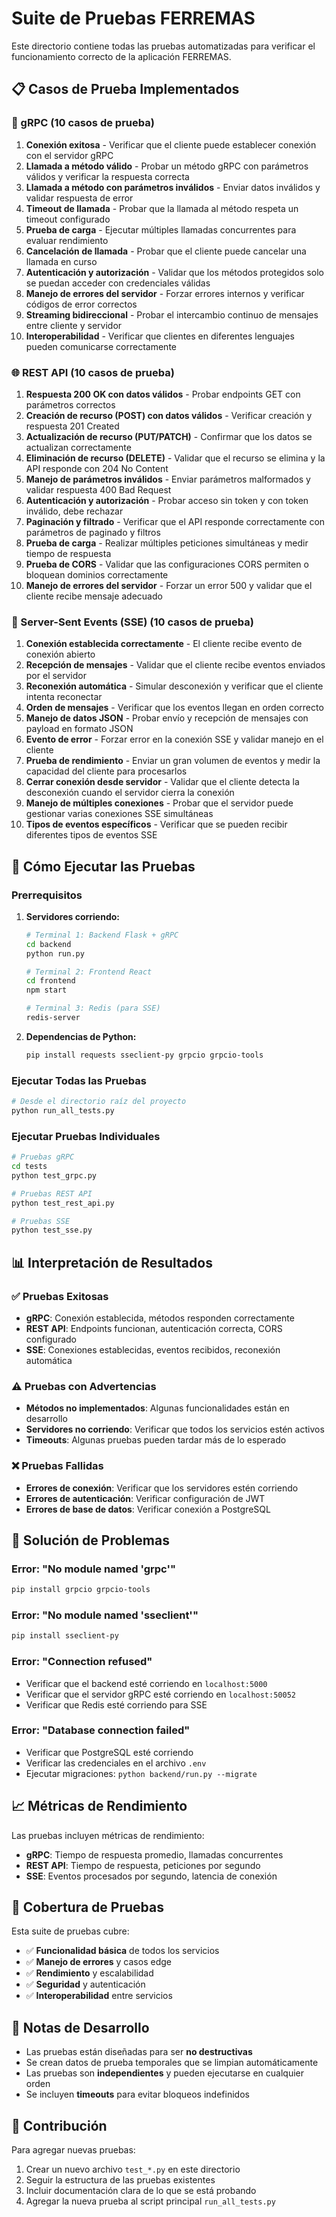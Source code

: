 # Suite de Pruebas FERREMAS

Este directorio contiene todas las pruebas automatizadas para verificar el funcionamiento correcto de la aplicación FERREMAS.

## 📋 Casos de Prueba Implementados

### 🚀 gRPC (10 casos de prueba)
1. **Conexión exitosa** - Verificar que el cliente puede establecer conexión con el servidor gRPC
2. **Llamada a método válido** - Probar un método gRPC con parámetros válidos y verificar la respuesta correcta
3. **Llamada a método con parámetros inválidos** - Enviar datos inválidos y validar respuesta de error
4. **Timeout de llamada** - Probar que la llamada al método respeta un timeout configurado
5. **Prueba de carga** - Ejecutar múltiples llamadas concurrentes para evaluar rendimiento
6. **Cancelación de llamada** - Probar que el cliente puede cancelar una llamada en curso
7. **Autenticación y autorización** - Validar que los métodos protegidos solo se puedan acceder con credenciales válidas
8. **Manejo de errores del servidor** - Forzar errores internos y verificar códigos de error correctos
9. **Streaming bidireccional** - Probar el intercambio continuo de mensajes entre cliente y servidor
10. **Interoperabilidad** - Verificar que clientes en diferentes lenguajes pueden comunicarse correctamente

### 🌐 REST API (10 casos de prueba)
1. **Respuesta 200 OK con datos válidos** - Probar endpoints GET con parámetros correctos
2. **Creación de recurso (POST) con datos válidos** - Verificar creación y respuesta 201 Created
3. **Actualización de recurso (PUT/PATCH)** - Confirmar que los datos se actualizan correctamente
4. **Eliminación de recurso (DELETE)** - Validar que el recurso se elimina y la API responde con 204 No Content
5. **Manejo de parámetros inválidos** - Enviar parámetros malformados y validar respuesta 400 Bad Request
6. **Autenticación y autorización** - Probar acceso sin token y con token inválido, debe rechazar
7. **Paginación y filtrado** - Verificar que el API responde correctamente con parámetros de paginado y filtros
8. **Prueba de carga** - Realizar múltiples peticiones simultáneas y medir tiempo de respuesta
9. **Prueba de CORS** - Validar que las configuraciones CORS permiten o bloquean dominios correctamente
10. **Manejo de errores del servidor** - Forzar un error 500 y validar que el cliente recibe mensaje adecuado

### 📡 Server-Sent Events (SSE) (10 casos de prueba)
1. **Conexión establecida correctamente** - El cliente recibe evento de conexión abierto
2. **Recepción de mensajes** - Validar que el cliente recibe eventos enviados por el servidor
3. **Reconexión automática** - Simular desconexión y verificar que el cliente intenta reconectar
4. **Orden de mensajes** - Verificar que los eventos llegan en orden correcto
5. **Manejo de datos JSON** - Probar envío y recepción de mensajes con payload en formato JSON
6. **Evento de error** - Forzar error en la conexión SSE y validar manejo en el cliente
7. **Prueba de rendimiento** - Enviar un gran volumen de eventos y medir la capacidad del cliente para procesarlos
8. **Cerrar conexión desde servidor** - Validar que el cliente detecta la desconexión cuando el servidor cierra la conexión
9. **Manejo de múltiples conexiones** - Probar que el servidor puede gestionar varias conexiones SSE simultáneas
10. **Tipos de eventos específicos** - Verificar que se pueden recibir diferentes tipos de eventos SSE

## 🚀 Cómo Ejecutar las Pruebas

### Prerrequisitos

1. **Servidores corriendo:**
   ```bash
   # Terminal 1: Backend Flask + gRPC
   cd backend
   python run.py
   
   # Terminal 2: Frontend React
   cd frontend
   npm start
   
   # Terminal 3: Redis (para SSE)
   redis-server
   ```

2. **Dependencias de Python:**
   ```bash
   pip install requests sseclient-py grpcio grpcio-tools
   ```

### Ejecutar Todas las Pruebas

```bash
# Desde el directorio raíz del proyecto
python run_all_tests.py
```

### Ejecutar Pruebas Individuales

```bash
# Pruebas gRPC
cd tests
python test_grpc.py

# Pruebas REST API
python test_rest_api.py

# Pruebas SSE
python test_sse.py
```

## 📊 Interpretación de Resultados

### ✅ Pruebas Exitosas
- **gRPC**: Conexión establecida, métodos responden correctamente
- **REST API**: Endpoints funcionan, autenticación correcta, CORS configurado
- **SSE**: Conexiones establecidas, eventos recibidos, reconexión automática

### ⚠️ Pruebas con Advertencias
- **Métodos no implementados**: Algunas funcionalidades están en desarrollo
- **Servidores no corriendo**: Verificar que todos los servicios estén activos
- **Timeouts**: Algunas pruebas pueden tardar más de lo esperado

### ❌ Pruebas Fallidas
- **Errores de conexión**: Verificar que los servidores estén corriendo
- **Errores de autenticación**: Verificar configuración de JWT
- **Errores de base de datos**: Verificar conexión a PostgreSQL

## 🔧 Solución de Problemas

### Error: "No module named 'grpc'"
```bash
pip install grpcio grpcio-tools
```

### Error: "No module named 'sseclient'"
```bash
pip install sseclient-py
```

### Error: "Connection refused"
- Verificar que el backend esté corriendo en `localhost:5000`
- Verificar que el servidor gRPC esté corriendo en `localhost:50052`
- Verificar que Redis esté corriendo para SSE

### Error: "Database connection failed"
- Verificar que PostgreSQL esté corriendo
- Verificar las credenciales en el archivo `.env`
- Ejecutar migraciones: `python backend/run.py --migrate`

## 📈 Métricas de Rendimiento

Las pruebas incluyen métricas de rendimiento:

- **gRPC**: Tiempo de respuesta promedio, llamadas concurrentes
- **REST API**: Tiempo de respuesta, peticiones por segundo
- **SSE**: Eventos procesados por segundo, latencia de conexión

## 🎯 Cobertura de Pruebas

Esta suite de pruebas cubre:

- ✅ **Funcionalidad básica** de todos los servicios
- ✅ **Manejo de errores** y casos edge
- ✅ **Rendimiento** y escalabilidad
- ✅ **Seguridad** y autenticación
- ✅ **Interoperabilidad** entre servicios

## 📝 Notas de Desarrollo

- Las pruebas están diseñadas para ser **no destructivas**
- Se crean datos de prueba temporales que se limpian automáticamente
- Las pruebas son **independientes** y pueden ejecutarse en cualquier orden
- Se incluyen **timeouts** para evitar bloqueos indefinidos

## 🤝 Contribución

Para agregar nuevas pruebas:

1. Crear un nuevo archivo `test_*.py` en este directorio
2. Seguir la estructura de las pruebas existentes
3. Incluir documentación clara de lo que se está probando
4. Agregar la nueva prueba al script principal `run_all_tests.py` 